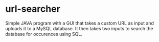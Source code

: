 # url-searcher
Simple JAVA program with a GUI that takes a custom URL as input and uploads it to a MySQL database. It then takes two inputs to search the database for occurences using SQL.
